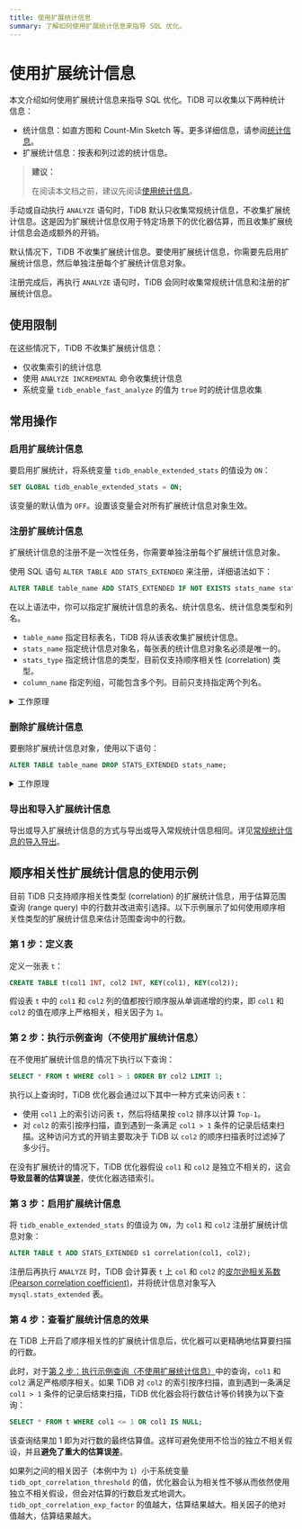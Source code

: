 ```yaml
---
title: 使用扩展统计信息
summary: 了解如何使用扩展统计信息来指导 SQL 优化。
---
```


# 使用扩展统计信息

本文介绍如何使用扩展统计信息来指导 SQL 优化。TiDB 可以收集以下两种统计信息：

- 统计信息：如直方图和 Count-Min Sketch 等。更多详细信息，请参阅[统计信息](/statistics.md)。
- 扩展统计信息：按表和列过滤的统计信息。

> **建议：**
>
> 在阅读本文档之前，建议先阅读[使用统计信息](/statistics.md)。

手动或自动执行 `ANALYZE` 语句时，TiDB 默认只收集常规统计信息，不收集扩展统计信息。这是因为扩展统计信息仅用于特定场景下的优化器估算，而且收集扩展统计信息会造成额外的开销。

默认情况下，TiDB 不收集扩展统计信息。要使用扩展统计信息，你需要先启用扩展统计信息，然后单独注册每个扩展统计信息对象。

注册完成后，再执行 `ANALYZE` 语句时，TiDB 会同时收集常规统计信息和注册的扩展统计信息。

## 使用限制

在这些情况下，TiDB 不收集扩展统计信息：

- 仅收集索引的统计信息
- 使用 `ANALYZE INCREMENTAL` 命令收集统计信息
- 系统变量 `tidb_enable_fast_analyze` 的值为 `true` 时的统计信息收集

## 常用操作

### 启用扩展统计信息

要启用扩展统计，将系统变量 `tidb_enable_extended_stats` 的值设为 `ON`：

```sql
SET GLOBAL tidb_enable_extended_stats = ON;
```

该变量的默认值为 `OFF`。设置该变量会对所有扩展统计信息对象生效。

### 注册扩展统计信息

扩展统计信息的注册不是一次性任务，你需要单独注册每个扩展统计信息对象。

使用 SQL 语句 `ALTER TABLE ADD STATS_EXTENDED` 来注册，详细语法如下：

```sql
ALTER TABLE table_name ADD STATS_EXTENDED IF NOT EXISTS stats_name stats_type(column_name, column_name...);
```

在以上语法中，你可以指定扩展统计信息的表名、统计信息名、统计信息类型和列名。

- `table_name` 指定目标表名，TiDB 将从该表收集扩展统计信息。
- `stats_name` 指定统计信息对象名，每张表的统计信息对象名必须是唯一的。
- `stats_type` 指定统计信息的类型，目前仅支持顺序相关性 (correlation) 类型。
- `column_name` 指定列组，可能包含多个列。目前只支持指定两个列名。

<details>
<summary>工作原理</summary>

每个 TiDB 节点都会在系统表 `mysql.stats_extended` 中维护一个缓存，以更高效地访问扩展统计信息。注册扩展统计信息后再执行 `ANALYZE` 语句时，如果系统表 `mysql.stats_extended` 中有对应的对象，TiDB 会收集扩展统计信息。

`mysql.stats_extended` 表中的每行都有 `version` 列。一旦某行更新了，该行对应的 `version` 值会增加。这样，TiDB 将表增量加载到内存中，而不是全量加载。

TiDB 会定期加载 `mysql.stats_extended` 表，以确保缓存与表中的数据保持一致。

> **警告：**
>
> **不推荐**直接对 `mysql.stats_extended` 系统表进行操作。否则，会出现不同 TiDB 节点的缓存不一致的情况。
>
> 如果误操作了该表，可以在每个 TiDB 节点上执行如下语句。执行后，当前缓存将被清除，`mysql.stats_extended` 表将被完全重新加载：
>
> ```sql
> ADMIN RELOAD STATS_EXTENDED;
> ```

</details>

### 删除扩展统计信息

要删除扩展统计信息对象，使用以下语句：

```sql
ALTER TABLE table_name DROP STATS_EXTENDED stats_name;
```

<details>
<summary>工作原理</summary>

执行该语句后，TiDB 会将 `mysql.stats_extended` 表 `status` 列中对应对象的值标记为 `2`，而不是直接删除该对象。

其他 TiDB 节点会读取此更改，并将该对象从内存缓存中删除。后台垃圾回收 (GC) 最终会删除该对象。

> **警告：**
>
> **不推荐**直接对 `mysql.stats_extended` 系统表进行操作。否则，会出现不同 TiDB 节点的缓存不一致的情况。
>
> 如果误操作了该表，可以在每个 TiDB 节点上执行如下语句。执行后，当前缓存将被清除，`mysql.stats_extended` 表将被完全重新加载：
>
> ```sql
> ADMIN RELOAD STATS_EXTENDED;
> ```

</details>

### 导出和导入扩展统计信息

导出或导入扩展统计信息的方式与导出或导入常规统计信息相同。详见[常规统计信息的导入导出](/statistics.md#统计信息的导入导出)。

## 顺序相关性扩展统计信息的使用示例

目前 TiDB 只支持顺序相关性类型 (correlation) 的扩展统计信息，用于估算范围查询 (range query) 中的行数并改进索引选择。以下示例展示了如何使用顺序相关性类型的扩展统计信息来估计范围查询中的行数。

### 第 1 步：定义表

定义一张表 `t`：

```sql
CREATE TABLE t(col1 INT, col2 INT, KEY(col1), KEY(col2));
```

假设表 `t` 中的 `col1` 和 `col2` 列的值都按行顺序服从单调递增的约束，即 `col1` 和 `col2` 的值在顺序上严格相关，相关因子为 `1`。

### 第 2 步：执行示例查询（不使用扩展统计信息）

在不使用扩展统计信息的情况下执行以下查询：

```sql
SELECT * FROM t WHERE col1 > 1 ORDER BY col2 LIMIT 1;
```

执行以上查询时，TiDB 优化器会通过以下其中一种方式来访问表 `t`：

- 使用 `col1` 上的索引访问表 `t`，然后将结果按 `col2` 排序以计算 `Top-1`。
- 对 `col2` 的索引按序扫描，直到遇到一条满足 `col1 > 1` 条件的记录后结束扫描。这种访问方式的开销主要取决于 TiDB 以 `col2` 的顺序扫描表时过滤掉了多少行。

在没有扩展统计的情况下，TiDB 优化器假设 `col1` 和 `col2` 是独立不相关的，这会**导致显著的估算误差**，使优化器选错索引。

### 第 3 步：启用扩展统计信息

将 `tidb_enable_extended_stats` 的值设为 `ON`，为 `col1` 和 `col2` 注册扩展统计信息对象：

```sql
ALTER TABLE t ADD STATS_EXTENDED s1 correlation(col1, col2);
```

注册后再执行 `ANALYZE` 时，TiDB 会计算表 `t` 上 `col` 和 `col2` 的[皮尔逊相关系数 (Pearson correlation coefficient)](https://zh.m.wikipedia.org/zh/皮尔逊积矩相关系数)，并将统计信息对象写入 `mysql.stats_extended` 表。

### 第 4 步：查看扩展统计信息的效果

在 TiDB 上开启了顺序相关性的扩展统计信息后，优化器可以更精确地估算要扫描的行数。

此时，对于[第 2 步：执行示例查询（不使用扩展统计信息）](#第-2-步执行示例查询不使用扩展统计信息)中的查询，`col1` 和 `col2` 满足严格顺序相关。如果 TiDB 对 `col2` 的索引按序扫描，直到遇到一条满足 `col1 > 1` 条件的记录后结束扫描，TiDB 优化器会将行数估计等价转换为以下查询：

```sql
SELECT * FROM t WHERE col1 <= 1 OR col1 IS NULL;
```

该查询结果加 1 即为对行数的最终估算值。这样可避免使用不恰当的独立不相关假设，并且**避免了重大的估算误差**。

如果列之间的相关因子（本例中为 `1`）小于系统变量 `tidb_opt_correlation_threshold` 的值，优化器会认为相关性不够从而依然使用独立不相关假设，但会对估算的行数启发式地调大。`tidb_opt_correlation_exp_factor` 的值越大，估算结果越大。相关因子的绝对值越大，估算结果越大。
